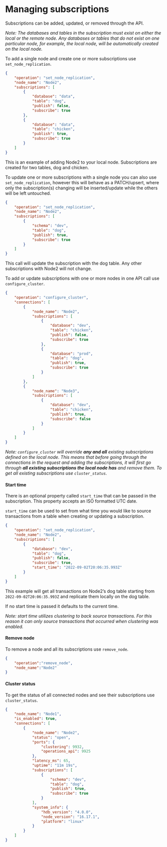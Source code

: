 # Managing subscriptions

Subscriptions can be added, updated, or removed through the API.

_Note: The databases and tables in the subscription must exist on either the local or the remote node. Any databases or tables that do not exist on one particular node, for example, the local node, will be automatically created on the local node._

To add a single node and create one or more subscriptions use `set_node_replication`.

```json
{
    "operation": "set_node_replication",
    "node_name": "Node2",
    "subscriptions": [
        {
            "database": "data",
            "table": "dog",
            "publish": false,
            "subscribe": true
        },
        {
            "database": "data",
            "table": "chicken",
            "publish": true,
            "subscribe": true
        }
    ]
}
```

This is an example of adding Node2 to your local node. Subscriptions are created for two tables, dog and chicken.

To update one or more subscriptions with a single node you can also use `set_node_replication`, however this will behave as a PATCH/upsert, where only the subscription(s) changing will be inserted/update while the others will be left untouched.

```json
{
    "operation": "set_node_replication",
    "node_name": "Node2",
    "subscriptions": [
        {
            "schema": "dev",
            "table": "dog",
            "publish": true,
            "subscribe": true
        }
    ]
}
```

This call will update the subscription with the dog table. Any other subscriptions with Node2 will not change.

To add or update subscriptions with one or more nodes in one API call use `configure_cluster`.

```json
{
    "operation": "configure_cluster",
    "connections": [
        {
            "node_name": "Node2",
            "subscriptions": [
                {
                    "database": "dev",
                    "table": "chicken",
                    "publish": false,
                    "subscribe": true
                },
                {
                    "database": "prod",
                    "table": "dog",
                    "publish": true,
                    "subscribe": true
                }
            ]
        },
        {
            "node_name": "Node3",
            "subscriptions": [
                {
                    "database": "dev",
                    "table": "chicken",
                    "publish": true,
                    "subscribe": false
                }
            ]
        }
    ]
}
```

_Note: `configure_cluster` will override **any and all** existing subscriptions defined on the local node. This means that before going through the connections in the request and adding the subscriptions, it will first go through **all existing subscriptions the local node has** and remove them. To get all existing subscriptions use `cluster_status`._

#### Start time

There is an optional property called `start_time` that can be passed in the subscription. This property accepts an ISO formatted UTC date.

`start_time` can be used to set from what time you would like to source transactions from a table when creating or updating a subscription.

```json
{
    "operation": "set_node_replication",
    "node_name": "Node2",
    "subscriptions": [
        {
            "database": "dev",
            "table": "dog",
            "publish": false,
            "subscribe": true,
            "start_time": "2022-09-02T20:06:35.993Z"
        }
    ]
}
```

This example will get all transactions on Node2’s dog table starting from `2022-09-02T20:06:35.993Z` and replicate them locally on the dog table.

If no start time is passed it defaults to the current time.

_Note: start time utilizes clustering to back source transactions. For this reason it can only source transactions that occurred when clustering was enabled._

#### Remove node

To remove a node and all its subscriptions use `remove_node`.

```json
{
    "operation":"remove_node",
    "node_name":"Node2"
}
```

#### Cluster status

To get the status of all connected nodes and see their subscriptions use `cluster_status`.

```json
{
    "node_name": "Node1",
    "is_enabled": true,
    "connections": [
        {
            "node_name": "Node2",
            "status": "open",
            "ports": {
                "clustering": 9932,
                "operations_api": 9925
            },
            "latency_ms": 65,
            "uptime": "11m 19s",
            "subscriptions": [
                {
                    "schema": "dev",
                    "table": "dog",
                    "publish": true,
                    "subscribe": true
                }
            ],
            "system_info": {
                "hdb_version": "4.0.0",
                "node_version": "16.17.1",
                "platform": "linux"
            }
        }
    ]
}
```
